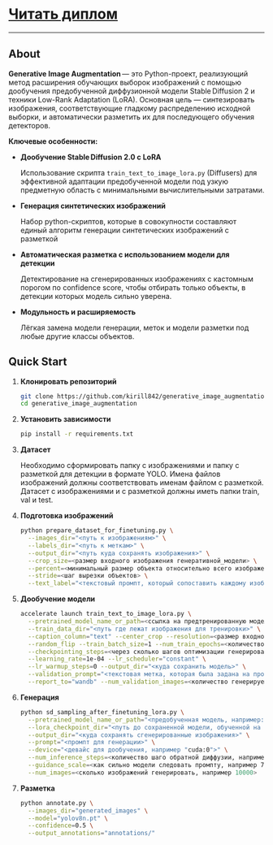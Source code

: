 # [Читать диплом](https://www.dropbox.com/scl/fi/8fvhxu0z3e09av9e7o2uz/2025-110508-_2.pdf?rlkey=9ukrmp6q3okqfvnuqkjqosctj&st=7fkuwf6z&dl=0) 

---

## About

**Generative Image Augmentation** — это Python-проект, реализующий метод расширения обучающих выборок изображений с помощью дообучения предобученной диффузионной модели Stable Diffusion 2 и техники Low-Rank Adaptation (LoRA). Основная цель — синтезировать изображения, соответствующие гладкому распределению исходной выборки, и автоматически разметить их для последующего обучения детекторов.

**Ключевые особенности:**

* **Дообучение Stable Diffusion 2.0 с LoRA**
  
  Использование скрипта `train_text_to_image_lora.py` (Diffusers) для эффективной адаптации предобученной модели под узкую предметную область с минимальными вычислительными затратами.
  
* **Генерация синтетических изображений**
  
  Набор python-скриптов, которые в совокупности составляют единый алгоритм генерации синтетических изображений с разметкой
  
* **Автоматическая разметка с использованием модели для детекции**
  
  Детектирование на сгенерированных изображениях с кастомным порогом по confidence score, чтобы отбирать только объекты, в детекции которых модель сильно уверена.
  
* **Модульность и расширяемость**
  
  Лёгкая замена модели генерации, меток и модели разметки под любые другие классы объектов.

## Quick Start

1. **Клонировать репозиторий**

   ```bash
   git clone https://github.com/kirill842/generative_image_augmentation.git
   cd generative_image_augmentation
   ```

2. **Установить зависимости**

   ```bash
   pip install -r requirements.txt
   ```

3. **Датасет**

   Необходимо сформировать папку с изображениями и папку с разметкой для детекции в формате YOLO. Имена файлов изображений должны соответствовать именам файлом с разметкой. Датасет с изображениями и с разметкой должны иметь папки train, val и test.

4. **Подготовка изображений**

   ```bash
   python prepare_dataset_for_finetuning.py \
     --images_dir="<путь к изображениям>" \
     --labels_dir="<путь к меткам>" \
     --output_dir="<путь куда сохранять изображения>" \
     --crop_size=<размер входного изображения генеративной_модели> \
     --percent=<минимальный размер объекта относительно всего изображения, которую должен занимать объект чтобы изображение было сохранено> \
     --stride=<шаг вырезки объектов> \
     --text_label="<текстовый промпт, который сопоставить каждому изображению>"
   ```

3. **Дообучение модели**

   ```bash
   accelerate launch train_text_to_image_lora.py \
     --pretrained_model_name_or_path=<ссылка на предтренированную модель, например "stabilityai/stable-diffusion-2"> \
     --train_data_dir="<путь где лежат изображения для тренировки>" \
     --caption_column="text" --center_crop --resolution=<размер входного изображения генеративной модели> \
     --random_flip --train_batch_size=1 --num_train_epochs=<количество эпох тренировки> \
     --checkpointing_steps=<через сколько шагов оптимизации генерировать валидационную выборку> \
     --learning_rate=1e-04 --lr_scheduler="constant" \
     --lr_warmup_steps=0 --output_dir="<куда сохранить модель>" \
     --validation_prompt="<текстовая метка, которая была задана на прошлом шаге каждому изображению>" \
     --report_to="wandb" --num_validation_images=<количество генерируемых изображений для валидации>
   ```

4. **Генерация**

   ```bash
   python sd_sampling_after_finetuning_lora.py \
     --pretrained_model_name_or_path="<предобученная модель, например: "stabilityai/stable-diffusion-2">" \
     --lora_checkpoint_dir="<путь до сохраненной модели, обученной на прошлом шаге>" \
     --output_dir="<куда сохранять сгенерированные изображения>" \
     --prompt="<промпт для генерации>" \
     --device="<девайс для дообучения, например "cuda:0">" \
     --num_inference_steps=<количество шаго обратной диффузии, например 30> \
     --guidance_scale=<как сильно модели следовать промпту, например 7.5> \
     --num_images=<сколько изображений генерировать, например 10000>
   
   ```

5. **Разметка**

   ```bash
   python annotate.py \
     --images_dir="generated_images" \
     --model="yolov8n.pt" \
     --confidence=0.5 \
     --output_annotations="annotations/"
   ```


